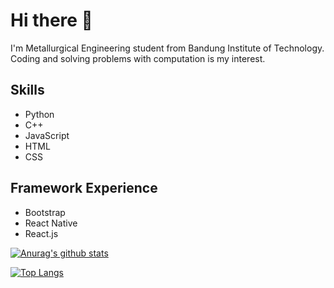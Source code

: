 # Hi there 👋

I'm Metallurgical Engineering student from Bandung Institute of Technology. Coding and solving problems with computation is my interest. 

## Skills
- Python
- C++
- JavaScript
- HTML
- CSS

## Framework Experience
- Bootstrap
- React Native
- React.js

[![Anurag's github stats](https://github-readme-stats.vercel.app/api?username=elkanjeremy)](https://github.com/anuraghazra/github-readme-stats)

[![Top Langs](https://github-readme-stats.vercel.app/api/top-langs/?username=elkanjeremy&layout=compact)](https://github.com/anuraghazra/github-readme-stats)

<!--
**elkanjeremy/elkanjeremy** is a ✨ _special_ ✨ repository because its `README.md` (this file) appears on your GitHub profile.

Here are some ideas to get you started:

- 🔭 I’m currently working on ...
- 🌱 I’m currently learning ...
- 👯 I’m looking to collaborate on ...
- 🤔 I’m looking for help with ...
- 💬 Ask me about ...
- 📫 How to reach me: ...
- 😄 Pronouns: ...
- ⚡ Fun fact: ...
-->
